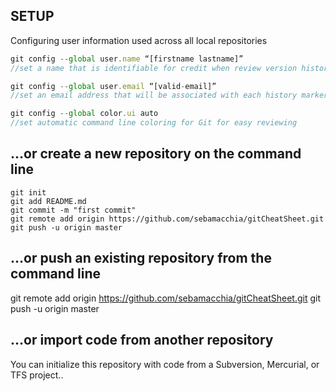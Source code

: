 ## SETUP
Configuring user information used across all local repositories
```js
git config --global user.name “[firstname lastname]”
//set a name that is identifiable for credit when review version history
```
```js
git config --global user.email “[valid-email]”
//set an email address that will be associated with each history marker
```
```js
git config --global color.ui auto
//set automatic command line coloring for Git for easy reviewing
```


## …or create a new repository on the command line
```shell
git init
git add README.md
git commit -m "first commit"
git remote add origin https://github.com/sebamacchia/gitCheatSheet.git
git push -u origin master
```

## …or push an existing repository from the command line
git remote add origin https://github.com/sebamacchia/gitCheatSheet.git
git push -u origin master

## …or import code from another repository
You can initialize this repository with code from a Subversion, Mercurial, or TFS project..

